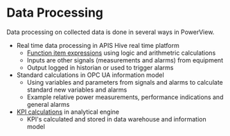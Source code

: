 # Data Processing

Data processing on collected data is done in several ways in PowerView.
- Real time data processing in APIS Hive real time platform
    - [Function item expressions](https://docs.prediktor.com/docs/foundation9/APIS_Hive_Modules/Shared/ItemTypes/65568.html?highlight=function#item-type-function-item) using logic and arithmetric calculations
    - Inputs are other signals (measurements and alarms) from equipment
    - Output logged in historian or used to trigger alarms 
- Standard calculations in OPC UA information model
    - Using variables and parameters from signals and alarms to calculate standard new variables and alarms
    - Example relative power measurements, performance indications and general alarms
- [KPI calculations](../../data_processing/kpi/) in analytical engine
    - KPI's calculated and stored in data warehouse and information model
